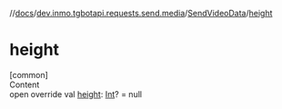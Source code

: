 //[docs](../../../index.md)/[dev.inmo.tgbotapi.requests.send.media](../index.md)/[SendVideoData](index.md)/[height](height.md)



# height  
[common]  
Content  
open override val [height](height.md): [Int](https://kotlinlang.org/api/latest/jvm/stdlib/kotlin/-int/index.html)? = null  



